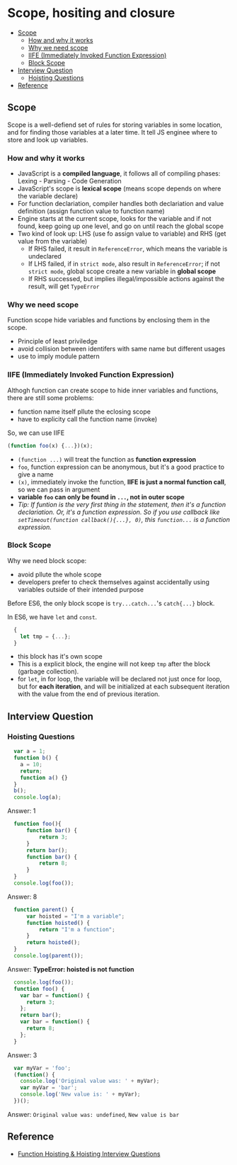 # Scope, hositing and closure <!-- omit in toc -->
- [Scope](#scope)
  - [How and why it works](#how-and-why-it-works)
  - [Why we need scope](#why-we-need-scope)
  - [IIFE (Immediately Invoked Function Expression)](#iife-immediately-invoked-function-expression)
  - [Block Scope](#block-scope)
- [Interview Question](#interview-question)
  - [Hoisting Questions](#hoisting-questions)
- [Reference](#reference)

## Scope
Scope is a well-defiend set of rules for  storing variables in some location, and for finding those variables at a later time. It tell JS enginee where to store and look up variables.
### How and why it works
- JavaScript is a **compiled language**, it follows all of compiling phases: Lexing - Parsing - Code Generation
- JavaScript's scope is **lexical scope** (means scope depends on where the variable declare)
- For function declariation, compiler handles both declariation and value definition (assign function value to function name)
- Engine starts at the current scope, looks for the variable and if not found, keep going up one level, and go on until reach the global scope
- Two kind of look up: LHS (use fo assign value to variable) and RHS (get value from the variable)
  - If RHS failed, it result in `ReferenceError`, which means the variable is undeclared
  - If LHS failed, if in `strict mode`, also result in `ReferenceError`; if not `strict mode`, global scope create a new variable in **global scope**
  - If RHS successed, but implies illegal/impossible actions against the result, will get `TypeError`

### Why we need scope
Function scope hide variables and functions by enclosing them in the scope.
- Principle of least priviledge
- avoid collision between identifers with same name but different usages
- use to imply module pattern

### IIFE (Immediately Invoked Function Expression)
Althogh function can create scope to hide inner variables and functions, there are still some problems:
- function name itself pllute the eclosing scope
- have to explicity call the function name (invoke)

So, we can use IIFE
```javascript
(function foo(x) {...})(x);
```
- `(function ...)` will treat the function as **function expression**
- `foo`, function expression can be anonymous, but it's a good practice to give a name
- `(x)`, immediately invoke the function, **IIFE is just a normal function call**, so we can pass in argument
- **variable `foo` can only be found in `...`, not in outer scope**
- *Tip: If funtion is the very first thing in the statement, then it's a function declariation. Or, it's a function expression. So if you use callback like `setTimeout(function callback(){...}, 0)`, this `function...` is a function expression.*

### Block Scope
Why we need block scope:
- avoid pllute the whole scope
- developers prefer to check themselves against accidentally using variables outside of their intended purpose

Before ES6, the only block scope is `try...catch...`'s `catch{...}` block.

In ES6, we have `let` and `const`.
```javascript
  {
    let tmp = {...};
  }
```
- this block has it's own scope
- This is a explicit block, the engine will not keep `tmp` after the block (garbage collection).
- for `let`, in for loop, the variable will be declared not just once for loop, but for **each iteration**, and will be initialized at each subsequent iteration with the value from the  end of previous iteration.


## Interview Question

### Hoisting Questions

```javascript
  var a = 1;
  function b() {
    a = 10;
    return;
    function a() {}
  }
  b();
  console.log(a);
```

Answer: 1

```javascript
  function foo(){
      function bar() {
          return 3;
      }
      return bar();
      function bar() {
          return 8;
      }
  }
  console.log(foo());
```

Answer: 8

```javascript
  function parent() {
      var hoisted = "I'm a variable";
      function hoisted() {
          return "I'm a function";
      }
      return hoisted();
  }
  console.log(parent());
```

Answer: **TypeError: hoisted is not function**

```javascript
  console.log(foo());
  function foo() {
    var bar = function() {
      return 3;
    };
    return bar();
    var bar = function() {
      return 8;
    };
  }
```

Answer: 3

```javascript
  var myVar = 'foo';
  (function() {
    console.log('Original value was: ' + myVar);
    var myVar = 'bar';
    console.log('New value is: ' + myVar);
  })();
```

Answer: `Original value was: undefined`, `New value is bar`
## Reference
- [Function Hoisting & Hoisting Interview Questions](https://medium.freecodecamp.org/function-hoisting-hoisting-interview-questions-b6f91dbc2be8)
